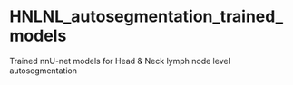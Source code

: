 # HNLNL_autosegmentation_trained_models
Trained nnU-net models for Head &amp; Neck lymph node level autosegmentation
